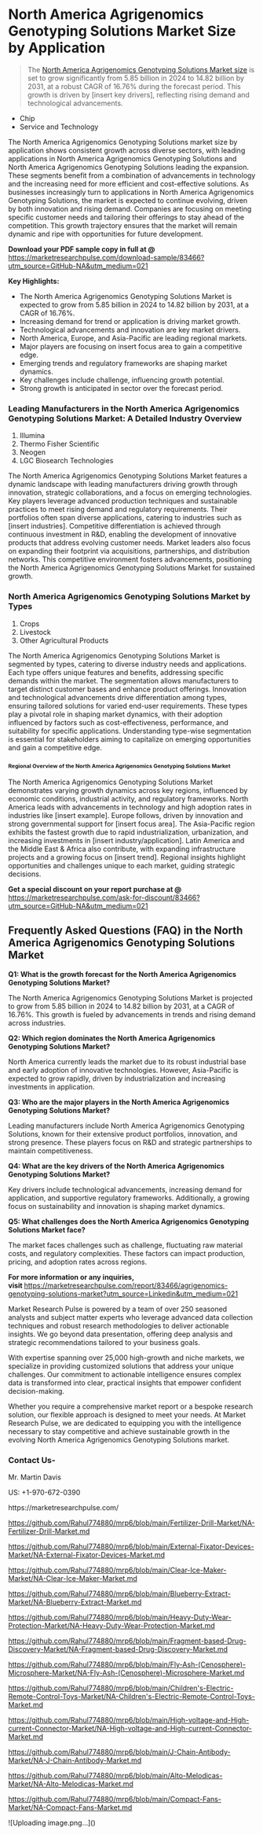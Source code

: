 <h1>North America Agrigenomics Genotyping Solutions Market&nbsp;Size by Application</h1><blockquote><p>The <a href="https://marketresearchpulse.com/download-sample/83466?utm_source=GitHub-NA&amp;utm_medium=021">North America Agrigenomics Genotyping Solutions Market size</a> is set to grow significantly from 5.85 billion in 2024 to 14.82 billion by 2031, at a robust CAGR of 16.76% during the forecast period. This growth is driven by [insert key drivers], reflecting rising demand and technological advancements.</p></blockquote><ul><li>Chip<li> Service and Technology</li></ul><p>The North America Agrigenomics Genotyping Solutions market size by application shows consistent growth across diverse sectors, with leading applications in North America Agrigenomics Genotyping Solutions and North America Agrigenomics Genotyping Solutions leading the expansion. These segments benefit from a combination of advancements in technology and the increasing need for more efficient and cost-effective solutions. As businesses increasingly turn to applications in North America Agrigenomics Genotyping Solutions, the market is expected to continue evolving, driven by both innovation and rising demand. Companies are focusing on meeting specific customer needs and tailoring their offerings to stay ahead of the competition. This growth trajectory ensures that the market will remain dynamic and ripe with opportunities for future development.</p><p><strong>Download your PDF sample copy in full at @ </strong><a href="https://marketresearchpulse.com/download-sample/83466?utm_source=GitHub-NA&amp;utm_medium=021">https://marketresearchpulse.com/download-sample/83466?utm_source=GitHub-NA&amp;utm_medium=021</a></p><p><strong>Key Highlights: </strong></p><ul><li>The North America Agrigenomics Genotyping Solutions Market is expected to grow from 5.85 billion in 2024 to 14.82 billion by 2031, at a CAGR of 16.76%.</li><li>Increasing demand for trend or application is driving market growth.</li><li>Technological advancements and innovation are key market drivers.</li><li>North America, Europe, and Asia-Pacific are leading regional markets.</li><li>Major players are focusing on insert focus area to gain a competitive edge.</li><li>Emerging trends and regulatory frameworks are shaping market dynamics.</li><li>Key challenges include challenge, influencing growth potential.</li><li>Strong growth is anticipated in sector over the forecast period.</li></ul><h3>Leading Manufacturers in the North America Agrigenomics Genotyping Solutions Market: A Detailed Industry Overview</h3><ol><li>Illumina</li><li>Thermo Fisher Scientific</li><li>Neogen</li><li>LGC Biosearch Technologies</li></ol><div class="flex max-w-full flex-col flex-grow"><div class="min-h-8 text-message flex w-full flex-col items-end gap-2 whitespace-normal break-words [.text-message+&amp;]:mt-5" dir="auto" data-message-author-role="assistant" data-message-id="fd8432e4-4910-450d-b182-61b7bfb0a01f" data-message-model-slug="gpt-4o"><div class="flex w-full flex-col gap-1 empty:hidden first:pt-[3px]"><div class="markdown prose w-full break-words dark:prose-invert light"><p>The North America Agrigenomics Genotyping Solutions Market features a dynamic landscape with leading manufacturers driving growth through innovation, strategic collaborations, and a focus on emerging technologies. Key players leverage advanced production techniques and sustainable practices to meet rising demand and regulatory requirements. Their portfolios often span diverse applications, catering to industries such as [insert industries]. Competitive differentiation is achieved through continuous investment in R&amp;D, enabling the development of innovative products that address evolving customer needs. Market leaders also focus on expanding their footprint via acquisitions, partnerships, and distribution networks. This competitive environment fosters advancements, positioning the North America Agrigenomics Genotyping Solutions Market for sustained growth.</p></div></div></div></div><h3>North America Agrigenomics Genotyping Solutions Market by Types</h3><ol><li>Crops<li> Livestock<li> Other Agricultural Products</li></ol><div class="flex max-w-full flex-col flex-grow"><div class="min-h-8 text-message flex w-full flex-col items-end gap-2 whitespace-normal break-words [.text-message+&amp;]:mt-5" dir="auto" data-message-author-role="assistant" data-message-id="084470be-0bb7-4664-bddf-5156b4f41249" data-message-model-slug="gpt-4o-mini"><div class="flex w-full flex-col gap-1 empty:hidden first:pt-[3px]"><div class="markdown prose w-full break-words dark:prose-invert light"><p>The North America Agrigenomics Genotyping Solutions Market is segmented by types, catering to diverse industry needs and applications. Each type offers unique features and benefits, addressing specific demands within the market. The segmentation allows manufacturers to target distinct customer bases and enhance product offerings. Innovation and technological advancements drive differentiation among types, ensuring tailored solutions for varied end-user requirements. These types play a pivotal role in shaping market dynamics, with their adoption influenced by factors such as cost-effectiveness, performance, and suitability for specific applications. Understanding type-wise segmentation is essential for stakeholders aiming to capitalize on emerging opportunities and gain a competitive edge.</p></div></div></div></div><h3><span style="font-size: 11px;">Regional Overview of the North America Agrigenomics Genotyping Solutions Market</span></h3><div class="flex max-w-full flex-col flex-grow"><div class="min-h-8 text-message flex w-full flex-col items-end gap-2 whitespace-normal break-words [.text-message+&amp;]:mt-5" dir="auto" data-message-author-role="assistant" data-message-id="e9038762-ce64-4e30-91c9-9bd413514231" data-message-model-slug="gpt-4o-mini"><div class="flex w-full flex-col gap-1 empty:hidden first:pt-[3px]"><div class="markdown prose w-full break-words dark:prose-invert light"><p>The North America Agrigenomics Genotyping Solutions Market demonstrates varying growth dynamics across key regions, influenced by economic conditions, industrial activity, and regulatory frameworks. North America leads with advancements in technology and high adoption rates in industries like [insert example]. Europe follows, driven by innovation and strong governmental support for [insert focus area]. The Asia-Pacific region exhibits the fastest growth due to rapid industrialization, urbanization, and increasing investments in [insert industry/application]. Latin America and the Middle East &amp; Africa also contribute, with expanding infrastructure projects and a growing focus on [insert trend]. Regional insights highlight opportunities and challenges unique to each market, guiding strategic decisions.</p></div></div></div></div><p><strong>Get a special discount on your report purchase at @ </strong><a href="https://marketresearchpulse.com/ask-for-discount/83466?utm_source=GitHub-NA&amp;utm_medium=021">https://marketresearchpulse.com/ask-for-discount/83466?utm_source=GitHub-NA&amp;utm_medium=021</a></p><h2>Frequently Asked Questions (FAQ) in the North America Agrigenomics Genotyping Solutions Market</h2><p><strong>Q1: What is the growth forecast for the North America Agrigenomics Genotyping Solutions Market?</strong></p><p>The North America Agrigenomics Genotyping Solutions Market is projected to grow from 5.85 billion in 2024 to 14.82 billion by 2031, at a CAGR of 16.76%. This growth is fueled by advancements in trends and rising demand across industries.</p><p><strong>Q2: Which region dominates the North America Agrigenomics Genotyping Solutions Market?</strong></p><p>North America currently leads the market due to its robust industrial base and early adoption of innovative technologies. However, Asia-Pacific is expected to grow rapidly, driven by industrialization and increasing investments in application.</p><p><strong>Q3: Who are the major players in the North America Agrigenomics Genotyping Solutions Market?</strong></p><p>Leading manufacturers include North America Agrigenomics Genotyping Solutions, known for their extensive product portfolios, innovation, and strong presence. These players focus on R&amp;D and strategic partnerships to maintain competitiveness.</p><p><strong>Q4: What are the key drivers of the North America Agrigenomics Genotyping Solutions Market?</strong></p><p>Key drivers include technological advancements, increasing demand for application, and supportive regulatory frameworks. Additionally, a growing focus on sustainability and innovation is shaping market dynamics.</p><p><strong>Q5: What challenges does the North America Agrigenomics Genotyping Solutions Market face?</strong></p><p>The market faces challenges such as challenge, fluctuating raw material costs, and regulatory complexities. These factors can impact production, pricing, and adoption rates across regions.</p><p><strong>For more information or any inquiries, visit&nbsp;</strong><a href="https://marketresearchpulse.com/report/83466/agrigenomics-genotyping-solutions-market?utm_source=Linkedin&utm_medium=021">https://marketresearchpulse.com/report/83466/agrigenomics-genotyping-solutions-market?utm_source=Linkedin&utm_medium=021</a></p><p>Market Research Pulse is powered by a team of over 250 seasoned analysts and subject matter experts who leverage advanced data collection techniques and robust research methodologies to deliver actionable insights. We go beyond data presentation, offering deep analysis and strategic recommendations tailored to your business goals.</p><p>With expertise spanning over 25,000 high-growth and niche markets, we specialize in providing customized solutions that address your unique challenges. Our commitment to actionable intelligence ensures complex data is transformed into clear, practical insights that empower confident decision-making.</p><p>Whether you require a comprehensive market report or a bespoke research solution, our flexible approach is designed to meet your needs. At Market Research Pulse, we are dedicated to equipping you with the intelligence necessary to stay competitive and achieve sustainable growth in the evolving North America Agrigenomics Genotyping Solutions market.</p><h3><strong>Contact Us-</strong></h3><p>Mr. Martin Davis</p><p>US: +1-970-672-0390</p><p>https://marketresearchpulse.com/</p><p><a href="https://github.com/Rahul774880/mrp6/blob/main/Fertilizer-Drill-Market/NA-Fertilizer-Drill-Market.md">https://github.com/Rahul774880/mrp6/blob/main/Fertilizer-Drill-Market/NA-Fertilizer-Drill-Market.md</a></p><p><a href="https://github.com/Rahul774880/mrp6/blob/main/External-Fixator-Devices-Market/NA-External-Fixator-Devices-Market.md">https://github.com/Rahul774880/mrp6/blob/main/External-Fixator-Devices-Market/NA-External-Fixator-Devices-Market.md</a></p><p><a href="https://github.com/Rahul774880/mrp6/blob/main/Clear-Ice-Maker-Market/NA-Clear-Ice-Maker-Market.md">https://github.com/Rahul774880/mrp6/blob/main/Clear-Ice-Maker-Market/NA-Clear-Ice-Maker-Market.md</a></p><p><a href="https://github.com/Rahul774880/mrp6/blob/main/Blueberry-Extract-Market/NA-Blueberry-Extract-Market.md">https://github.com/Rahul774880/mrp6/blob/main/Blueberry-Extract-Market/NA-Blueberry-Extract-Market.md</a></p><p><a href="https://github.com/Rahul774880/mrp6/blob/main/Heavy-Duty-Wear-Protection-Market/NA-Heavy-Duty-Wear-Protection-Market.md">https://github.com/Rahul774880/mrp6/blob/main/Heavy-Duty-Wear-Protection-Market/NA-Heavy-Duty-Wear-Protection-Market.md</a></p><p><a href="https://github.com/Rahul774880/mrp6/blob/main/Fragment-based-Drug-Discovery-Market/NA-Fragment-based-Drug-Discovery-Market.md">https://github.com/Rahul774880/mrp6/blob/main/Fragment-based-Drug-Discovery-Market/NA-Fragment-based-Drug-Discovery-Market.md</a></p><p><a href="https://github.com/Rahul774880/mrp6/blob/main/Fly-Ash-(Cenosphere)-Microsphere-Market/NA-Fly-Ash-(Cenosphere)-Microsphere-Market.md">https://github.com/Rahul774880/mrp6/blob/main/Fly-Ash-(Cenosphere)-Microsphere-Market/NA-Fly-Ash-(Cenosphere)-Microsphere-Market.md</a></p><p><a href="https://github.com/Rahul774880/mrp6/blob/main/Children's-Electric-Remote-Control-Toys-Market/NA-Children's-Electric-Remote-Control-Toys-Market.md">https://github.com/Rahul774880/mrp6/blob/main/Children's-Electric-Remote-Control-Toys-Market/NA-Children's-Electric-Remote-Control-Toys-Market.md</a></p><p><a href="https://github.com/Rahul774880/mrp6/blob/main/High-voltage-and-High-current-Connector-Market/NA-High-voltage-and-High-current-Connector-Market.md">https://github.com/Rahul774880/mrp6/blob/main/High-voltage-and-High-current-Connector-Market/NA-High-voltage-and-High-current-Connector-Market.md</a></p><p><a href="https://github.com/Rahul774880/mrp6/blob/main/J-Chain-Antibody-Market/NA-J-Chain-Antibody-Market.md">https://github.com/Rahul774880/mrp6/blob/main/J-Chain-Antibody-Market/NA-J-Chain-Antibody-Market.md</a></p><p><a href="https://github.com/Rahul774880/mrp6/blob/main/Alto-Melodicas-Market/NA-Alto-Melodicas-Market.md">https://github.com/Rahul774880/mrp6/blob/main/Alto-Melodicas-Market/NA-Alto-Melodicas-Market.md</a></p><p><a href="https://github.com/Rahul774880/mrp6/blob/main/Compact-Fans-Market/NA-Compact-Fans-Market.md">https://github.com/Rahul774880/mrp6/blob/main/Compact-Fans-Market/NA-Compact-Fans-Market.md</a></p>
![Uploading image.png…]()
